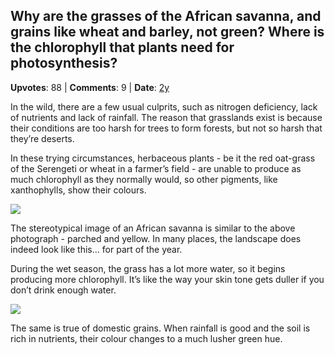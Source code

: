 ## Why are the grasses of the African savanna, and grains like wheat and barley, not green? Where is the chlorophyll that plants need for photosynthesis?
    
**Upvotes**: 88 | **Comments**: 9 | **Date**: [2y](https://www.quora.com/Why-are-the-grasses-of-the-African-savanna-and-grains-like-wheat-and-barley-not-green-Where-is-the-chlorophyll-that-plants-need-for-photosynthesis/answer/Gary-Meaney)

In the wild, there are a few usual culprits, such as nitrogen deficiency, lack of nutrients and lack of rainfall. The reason that grasslands exist is because their conditions are too harsh for trees to form forests, but not so harsh that they’re deserts.

In these trying circumstances, herbaceous plants - be it the red oat-grass of the Serengeti or wheat in a farmer’s field - are unable to produce as much chlorophyll as they normally would, so other pigments, like xanthophylls, show their colours.

![](https://qph.fs.quoracdn.net/main-qimg-128700244bb2cad7aa1f91c8ae6fba3e-lq)

The stereotypical image of an African savanna is similar to the above photograph - parched and yellow. In many places, the landscape does indeed look like this… for part of the year.

During the wet season, the grass has a lot more water, so it begins producing more chlorophyll. It’s like the way your skin tone gets duller if you don’t drink enough water.

![](https://qph.fs.quoracdn.net/main-qimg-95711f27ad6a365a13f85cf0cd76a84d-lq)

The same is true of domestic grains. When rainfall is good and the soil is rich in nutrients, their colour changes to a much lusher green hue.


